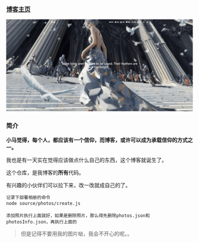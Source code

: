 
### [博客主页](https://xiaoma.cool/)

![主页](https://github.com/xiaoma55/hexo_blog/blob/master/source/img/bg/for_git_readme.png)

### 简介

**小马觉得，每个人，都应该有一个信仰，而博客，或许可以成为承载信仰的方式之一。**

我也是有一天实在觉得应该做点什么自己的东西，这个博客就诞生了。

这个仓库，是我博客的**所有**代码。

有兴趣的小伙伴们可以拉下来，改一改就成自己的了。

```
记录下部署相册的命令
node source/photos/create.js

添加照片执行上面就好，如果是删除照片，那么得先删除photos.json和photosInfo.json，再执行上面的
```

> 但是记得不要用我的图片呦，我会不开心的呢。。


